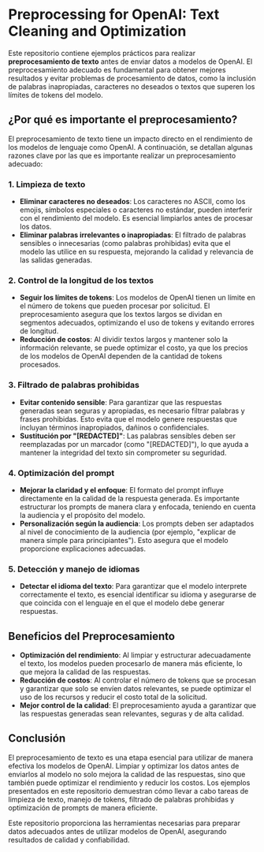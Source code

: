 # Preprocessing for OpenAI: Text Cleaning and Optimization

Este repositorio contiene ejemplos prácticos para realizar **preprocesamiento de texto** antes de enviar datos a modelos de OpenAI. El preprocesamiento adecuado es fundamental para obtener mejores resultados y evitar problemas de procesamiento de datos, como la inclusión de palabras inapropiadas, caracteres no deseados o textos que superen los límites de tokens del modelo.

## ¿Por qué es importante el preprocesamiento?

El preprocesamiento de texto tiene un impacto directo en el rendimiento de los modelos de lenguaje como OpenAI. A continuación, se detallan algunas razones clave por las que es importante realizar un preprocesamiento adecuado:

### 1. **Limpieza de texto**
   - **Eliminar caracteres no deseados**: Los caracteres no ASCII, como los emojis, símbolos especiales o caracteres no estándar, pueden interferir con el rendimiento del modelo. Es esencial limpiarlos antes de procesar los datos.
   - **Eliminar palabras irrelevantes o inapropiadas**: El filtrado de palabras sensibles o innecesarias (como palabras prohibidas) evita que el modelo las utilice en su respuesta, mejorando la calidad y relevancia de las salidas generadas.

### 2. **Control de la longitud de los textos**
   - **Seguir los límites de tokens**: Los modelos de OpenAI tienen un límite en el número de tokens que pueden procesar por solicitud. El preprocesamiento asegura que los textos largos se dividan en segmentos adecuados, optimizando el uso de tokens y evitando errores de longitud.
   - **Reducción de costos**: Al dividir textos largos y mantener solo la información relevante, se puede optimizar el costo, ya que los precios de los modelos de OpenAI dependen de la cantidad de tokens procesados.

### 3. **Filtrado de palabras prohibidas**
   - **Evitar contenido sensible**: Para garantizar que las respuestas generadas sean seguras y apropiadas, es necesario filtrar palabras y frases prohibidas. Esto evita que el modelo genere respuestas que incluyan términos inapropiados, dañinos o confidenciales.
   - **Sustitución por "[REDACTED]"**: Las palabras sensibles deben ser reemplazadas por un marcador (como "[REDACTED]"), lo que ayuda a mantener la integridad del texto sin comprometer su seguridad.

### 4. **Optimización del prompt**
   - **Mejorar la claridad y el enfoque**: El formato del prompt influye directamente en la calidad de la respuesta generada. Es importante estructurar los prompts de manera clara y enfocada, teniendo en cuenta la audiencia y el propósito del modelo.
   - **Personalización según la audiencia**: Los prompts deben ser adaptados al nivel de conocimiento de la audiencia (por ejemplo, "explicar de manera simple para principiantes"). Esto asegura que el modelo proporcione explicaciones adecuadas.

### 5. **Detección y manejo de idiomas**
   - **Detectar el idioma del texto**: Para garantizar que el modelo interprete correctamente el texto, es esencial identificar su idioma y asegurarse de que coincida con el lenguaje en el que el modelo debe generar respuestas.

## Beneficios del Preprocesamiento

- **Optimización del rendimiento**: Al limpiar y estructurar adecuadamente el texto, los modelos pueden procesarlo de manera más eficiente, lo que mejora la calidad de las respuestas.
- **Reducción de costos**: Al controlar el número de tokens que se procesan y garantizar que solo se envíen datos relevantes, se puede optimizar el uso de los recursos y reducir el costo total de la solicitud.
- **Mejor control de la calidad**: El preprocesamiento ayuda a garantizar que las respuestas generadas sean relevantes, seguras y de alta calidad.

## Conclusión

El preprocesamiento de texto es una etapa esencial para utilizar de manera efectiva los modelos de OpenAI. Limpiar y optimizar los datos antes de enviarlos al modelo no solo mejora la calidad de las respuestas, sino que también puede optimizar el rendimiento y reducir los costos. Los ejemplos presentados en este repositorio demuestran cómo llevar a cabo tareas de limpieza de texto, manejo de tokens, filtrado de palabras prohibidas y optimización de prompts de manera eficiente.

Este repositorio proporciona las herramientas necesarias para preparar datos adecuados antes de utilizar modelos de OpenAI, asegurando resultados de calidad y confiabilidad.
